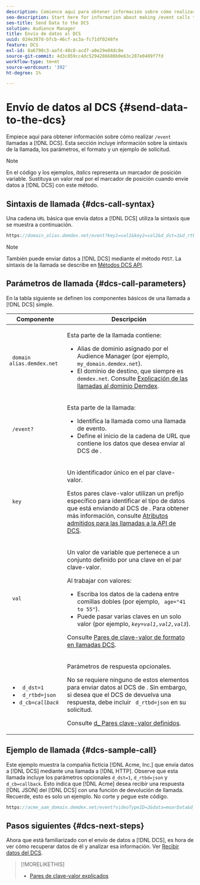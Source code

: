 ```yaml
---
description: Comience aquí para obtener información sobre cómo realizar llamadas /event al DCS. Esta sección incluye información sobre la sintaxis de la llamada, los parámetros, el formato y un ejemplo de solicitud.
seo-description: Start here for information about making /event calls to the DCS. This section includes information about call syntax, parameters, formatting, and a request example.
seo-title: Send Data to the DCS
solution: Audience Manager
title: Envío de datos al DCS
uuid: 024e307d-bfcb-46cf-ac3a-fc71df0248fe
feature: DCS
exl-id: 8a6798c3-aafd-48c8-acd7-a0e29e04dc8e
source-git-commit: 4d3c859cc4dc5294286680b0e63c287e0409f7fd
workflow-type: tm+mt
source-wordcount: '392'
ht-degree: 1%

---
```


# Envío de datos al DCS {#send-data-to-the-dcs}

Empiece aquí para obtener información sobre cómo realizar `/event` llamadas a [!DNL DCS]. Esta sección incluye información sobre la sintaxis de la llamada, los parámetros, el formato y un ejemplo de solicitud.

>[!NOTE]
>
>En el código y los ejemplos, *italics* representa un marcador de posición variable. Sustituya un valor real por el marcador de posición cuando envíe datos a [!DNL DCS] con este método.

## Sintaxis de llamada {#dcs-call-syntax}

Una cadena `URL` básica que envía datos a [!DNL DCS] utiliza la sintaxis que se muestra a continuación.

```js
https://domain_alias.demdex.net/event?key1=val1&key2=val2&d_dst=1&d_rtbd=json&d_cb=callback
```

>[!NOTE]
>
>También puede enviar datos a [!DNL DCS] mediante el método `POST`. La sintaxis de la llamada se describe en [Métodos DCS API](../../../api/dcs-intro/dcs-api-reference/dcs-api-methods.md).

## Parámetros de llamada {#dcs-call-parameters}

En la tabla siguiente se definen los componentes básicos de una llamada a [!DNL DCS] simple.

<table id="table_5F6A5B324EB848168543386516FBF384"> 
 <thead> 
  <tr> 
   <th colname="col1" class="entry"> Componente </th> 
   <th colname="col2" class="entry"> Descripción </th> 
  </tr> 
 </thead>
 <tbody> 
  <tr> 
   <td colname="col1"> <p> <code> domain alias.demdex.net</code> </p> </td> 
   <td colname="col2"> <p>Esta parte de la llamada contiene: </p> <p> 
     <ul id="ul_3EDA9C7BA6794D06BCB07A75A9BD2372"> 
      <li id="li_74624CA78D6F4536A8164AE1FA1DECB9">Alias de dominio asignado por el Audience Manager <span class="keyword"> </span> (por ejemplo, <code> my_domain.demdex.net</code>). </li> 
      <li id="li_08ABE91CA247403AA480B3FB4BEF83BA">El dominio de destino, que siempre es <code> demdex.net</code>. Consulte <a href="../../../reference/demdex-calls.md"> Explicación de las llamadas al dominio Demdex</a>. </li> 
     </ul> </p> </td> 
  </tr> 
  <tr> 
   <td colname="col1"> <p> <code> /event?</code> </p> </td> 
   <td colname="col2"> <p>Esta parte de la llamada: </p> <p> 
     <ul id="ul_6332444A305A4F12A7CBE471CA508516"> 
      <li id="li_1C5C111B2B0E4621B3FC0C20D6516041">Identifica la llamada como una llamada de evento. </li> 
      <li id="li_DBCE9B1C70604A629ECD7AC0A9052198">Define el inicio de la cadena de URL que contiene los datos que desea enviar al DCS</span> de <span class="wintitle">. </li> 
     </ul> </p> </td> 
  </tr> 
  <tr> 
   <td colname="col1"> <p> <code> key</code> </p> </td> 
   <td colname="col2"> <p>Un identificador único en el par clave-valor. </p> <p>Estos pares clave-valor utilizan un prefijo específico para identificar el tipo de datos que está enviando al DCS</span> de <span class="wintitle">. Para obtener más información, consulte <a href="../../../api/dcs-intro/dcs-api-reference/dcs-keys.md"> Atributos admitidos para las llamadas a la API de DCS</a>. </p> </td> 
  </tr> 
  <tr> 
   <td colname="col1"> <p> <code> val</code> </p> </td> 
   <td colname="col2"> <p>Un valor de variable que pertenece a un conjunto definido por una clave en el par clave-valor. </p> <p>Al trabajar con valores: </p> <p> 
     <ul id="ul_624DC78759F74AD8920220058E54E083"> 
      <li id="li_091E5B4820EC4A93B775433E428E74AB">Escriba los datos de la cadena entre comillas dobles (por ejemplo, <code> age="41 to 55"</code>). </li> 
      <li id="li_C558E3BA6EE34413BBBB962D4CD0D10E">Puede pasar varias claves en un solo valor (por ejemplo, <i><code>key</i>=<i>val1,val2,val3</i></code></i>). </li> 
     </ul> </p> <p>Consulte <a href="../../../api/dcs-intro/dcs-api-reference/dcs-key-format.md"> Pares de clave-valor de formato en llamadas DCS</a>. </p> </td>
  </tr> 
  <tr> 
   <td colname="col1"> <p> 
     <ul id="ul_36E2C1A0538D4D2C94DFC1335720A524"> 
      <li id="li_8902EED431CE4F0189A94868FA52DB1F"> <code> d_dst=1</code> </li> 
      <li id="li_4B6B29499D444E31808DE0A9AA0442D0"> <code> d_rtbd=json</code> </li> 
      <li id="li_3430CD0438604B83BE6437E6EC480816"> <code>d_cb=<i>callback</i></code> </li>
     </ul> </p> </td> 
   <td colname="col2"> <p>Parámetros de respuesta opcionales. </p> <p> No se requiere ninguno de estos elementos para enviar datos al DCS</span> de <span class="wintitle">. Sin embargo, si desea que el DCS</span> de <span class="wintitle"> devuelva una respuesta, debe incluir <code> d_rtbd=json</code> en su solicitud. </p> <p>Consulte <a href="../../../api/dcs-intro/dcs-api-reference/dcs-keys.md#d-attributes"> d_ Pares clave-valor definidos</a>. </p> </td> 
  </tr>
 </tbody>
</table>

## Ejemplo de llamada {#dcs-sample-call}

Este ejemplo muestra la compañía ficticia [!DNL Acme, Inc.] que envía datos a [!DNL DCS] mediante una llamada a [!DNL HTTP]. Observe que esta llamada incluye los parámetros opcionales `d_dst=1`, `d_rtbd=json` y `d_cb=callback`. Esto indica que [!DNL Acme] desea recibir una respuesta [!DNL JSON] del [!DNL DCS] con una función de devolución de llamada. Recuerde, esto es solo un ejemplo. No corte y pegue este código.

```js
https://acme_aam_domain.demdex.net/event?videoTypeID=2&data=moarData&d_dst=1&d_rtbd=json&d_cb=acme_callback
```

## Pasos siguientes {#dcs-next-steps}

Ahora que está familiarizado con el envío de datos a [!DNL DCS], es hora de ver cómo recuperar datos de él y analizar esa información. Ver [Recibir datos del DCS](../../../api/dcs-intro/dcs-event-calls/dcs-url-receive.md).

>[!MORELIKETHIS]
>
>* [Pares de clave-valor explicados](../../../reference/key-value-pairs-explained.md)
